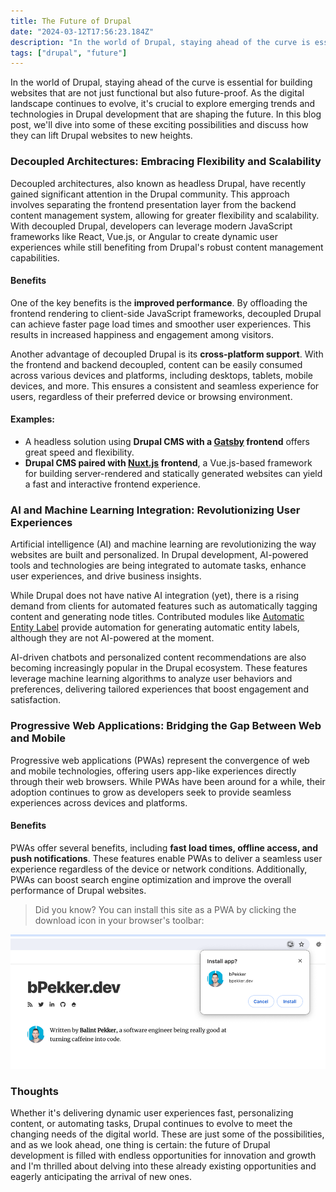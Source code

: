 ```yaml
---
title: The Future of Drupal
date: "2024-03-12T17:56:23.184Z"
description: "In the world of Drupal, staying ahead of the curve is essential for building websites that are not just functional but also future-proof. As the digital landscape continues to evolve, it's crucial to explore emerging trends and technologies in Drupal development that are shaping the future. In this blog post, we'll dive into some of these exciting possibilities and discuss how they can lift Drupal websites to new heights."
tags: ["drupal", "future"]
---
```


In the world of Drupal, staying ahead of the curve is essential for building websites that are not just functional but also future-proof. As the digital landscape continues to evolve, it's crucial to explore emerging trends and technologies in Drupal development that are shaping the future. In this blog post, we'll dive into some of these exciting possibilities and discuss how they can lift Drupal websites to new heights.

### Decoupled Architectures: Embracing Flexibility and Scalability

Decoupled architectures, also known as headless Drupal, have recently gained significant attention in the Drupal community. This approach involves separating the frontend presentation layer from the backend content management system, allowing for greater flexibility and scalability. With decoupled Drupal, developers can leverage modern JavaScript frameworks like React, Vue.js, or Angular to create dynamic user experiences while still benefiting from Drupal's robust content management capabilities.

#### Benefits

One of the key benefits is the __improved performance__. By offloading the frontend rendering to client-side JavaScript frameworks, decoupled Drupal can achieve faster page load times and smoother user experiences. This results in increased happiness and engagement among visitors.

Another advantage of decoupled Drupal is its __cross-platform support__. With the frontend and backend decoupled, content can be easily consumed across various devices and platforms, including desktops, tablets, mobile devices, and more. This ensures a consistent and seamless experience for users, regardless of their preferred device or browsing environment.

#### Examples:

* A headless solution using __Drupal CMS with a [Gatsby](https://www.gatsbyjs.com/) frontend__ offers great speed and flexibility.
* __Drupal CMS paired with [Nuxt.js](https://nuxt.com/) frontend__, a Vue.js-based framework for building server-rendered and statically generated websites can yield a fast and interactive frontend experience.

### AI and Machine Learning Integration: Revolutionizing User Experiences

Artificial intelligence (AI) and machine learning are revolutionizing the way websites are built and personalized. In Drupal development, AI-powered tools and technologies are being integrated to automate tasks, enhance user experiences, and drive business insights.

While Drupal does not have native AI integration (yet), there is a rising demand from clients for automated features such as automatically tagging content and generating node titles. Contributed modules like [Automatic Entity Label](https://www.drupal.org/project/auto_entitylabel) provide automation for generating automatic entity labels, although they are not AI-powered at the moment.

AI-driven chatbots and personalized content recommendations are also becoming increasingly popular in the Drupal ecosystem. These features leverage machine learning algorithms to analyze user behaviors and preferences, delivering tailored experiences that boost engagement and satisfaction.

### Progressive Web Applications: Bridging the Gap Between Web and Mobile

Progressive web applications (PWAs) represent the convergence of web and mobile technologies, offering users app-like experiences directly through their web browsers. While PWAs have been around for a while, their adoption continues to grow as developers seek to provide seamless experiences across devices and platforms.

#### Benefits

PWAs offer several benefits, including __fast load times, offline access, and push notifications__. These features enable PWAs to deliver a seamless user experience regardless of the device or network conditions. Additionally, PWAs can boost search engine optimization and improve the overall performance of Drupal websites.

> Did you know? You can install this site as a PWA by clicking the download icon in your browser's toolbar:
>
![img.png](img.png)

### Thoughts

Whether it's delivering dynamic user experiences fast, personalizing content, or automating tasks, Drupal continues to evolve to meet the changing needs of the digital world. These are just some of the possibilities, and as we look ahead, one thing is certain: the future of Drupal development is filled with endless opportunities for innovation and growth and I'm thrilled about delving into these already existing opportunities and eagerly anticipating the arrival of new ones.

